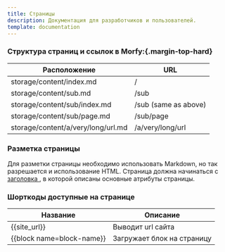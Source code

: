 ```yaml
---
title: Страницы
description: Документация для разработчиков и пользователей.
template: documentation
---
```


### Структура страниц и ссылок в Morfy:{.margin-top-hard}

<table class="table">
    <thead>
        <tr><th>Расположение</th><th>URL</th></tr>
    </thead>
    <tbody>
        <tr><td>storage/content/index.md</td><td>/</td></tr>
        <tr><td>storage/content/sub.md</td><td>/sub</td></tr>
        <tr><td>storage/content/sub/index.md</td><td>/sub (same as above)</td></tr>
        <tr><td>storage/content/sub/page.md</td><td>/sub/page</td></tr>
        <tr><td>storage/content/a/very/long/url.md</td><td>/a/very/long/url</td></tr>
    </tbody>
</table>


### Разметка страницы

Для разметки страницы необходимо использовать Markdown, но так разрешается и использование HTML. Страница должна начинаться с [заголовка ]({site_url}/documentation/content/pages-headers), в которой описаны основные атрибуты страницы.


### Шорткоды доступные на странице

<table class="table">
    <thead>
        <tr><th>Название</th><th>Описание</th></tr>
    </thead>
    <tbody>
        <tr><td>{{site_url}}</td><td>Выводит url сайта</td></tr>
        <tr><td>{{block name=block-name}}</td><td>Загружает блок на страницу</td></tr>
    </tbody>
</table>

